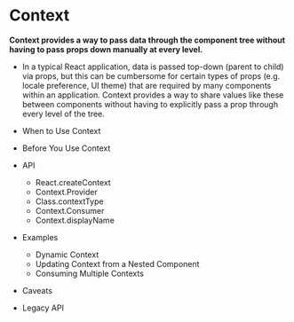 # Context

**Context provides a way to pass data through the component tree without having to pass props down manually at every level.**

 - In a typical React application, data is passed top-down (parent to child) via props, but this can be cumbersome for certain types of props (e.g. locale preference, UI theme) that are required by many components within an application. Context provides a way to share values like these between components without having to explicitly pass a prop through every level of the tree.

- When to Use Context
- Before You Use Context
- API

    - React.createContext
    - Context.Provider
    - Class.contextType
    - Context.Consumer
    - Context.displayName
- Examples

    - Dynamic Context
    - Updating Context from a Nested Component
    - Consuming Multiple Contexts
- Caveats
- Legacy API
